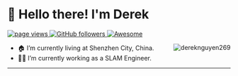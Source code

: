 <h1 align="left" id="macropower-title">👋 Hello there! I'm Derek</h1>
<p align="left">
  <a href="https://github.com/dereknguyen269">
    <img src="https://komarev.com/ghpvc/?username=dereknguyen269" alt="page views">
  </a>
  <a href="https://github.com/dereknguyen269?tab=followers">
    <img alt="GitHub followers" src="https://img.shields.io/github/followers/dereknguyen269?color=green&logo=github">
  </a>
  <a href="https://github.com/abhisheknaiidu/awesome-github-profile-readme">
    <img alt="Awesome" src="https://awesome.re/mentioned-badge.svg">
  </a>
</p>

<a href="#dereknguyen269-title">
  <img src="https://github-readme-stats.vercel.app/api?username=dereknguyen269&show_icons=true" alt="dereknguyen269" align="right" />
</a>

- 🏠 I’m currently living at Shenzhen City, China.
- 👨‍💻 I’m currently working as a SLAM Engineer.
---

